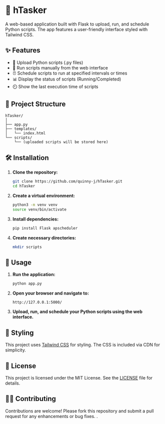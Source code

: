 # 📜 hTasker

A web-based application built with Flask to upload, run, and schedule Python scripts. The app features a user-friendly interface styled with Tailwind CSS.

## ✨ Features

- 📂 Upload Python scripts (.py files)
- 🚀 Run scripts manually from the web interface
- ⏰ Schedule scripts to run at specified intervals or times
- 📊 Display the status of scripts (Running/Completed)
- ⏲️ Show the last execution time of scripts

## 📁 Project Structure

```
hTasker/
│
├── app.py
├── templates/
│   └── index.html
└── scripts/
    └── (uploaded scripts will be stored here)
```

## 🛠️ Installation

1. **Clone the repository:**

    ```sh
    git clone https://github.com/quinny-j/hTasker.git
    cd hTasker
    ```

2. **Create a virtual environment:**

    ```sh
    python3 -m venv venv
    source venv/bin/activate
    ```

3. **Install dependencies:**

    ```sh
    pip install Flask apscheduler
    ```

4. **Create necessary directories:**

    ```sh
    mkdir scripts
    ```

## 🚀 Usage

1. **Run the application:**

    ```sh
    python app.py
    ```

2. **Open your browser and navigate to:**

    ```
    http://127.0.0.1:5000/
    ```

3. **Upload, run, and schedule your Python scripts using the web interface.**

## 🎨 Styling

This project uses [Tailwind CSS](https://tailwindcss.com/) for styling. The CSS is included via CDN for simplicity.

## 📜 License

This project is licensed under the MIT License. See the [LICENSE](LICENSE) file for details.

## 🧑‍💻 Contributing

Contributions are welcome! Please fork this repository and submit a pull request for any enhancements or bug fixes.
.
